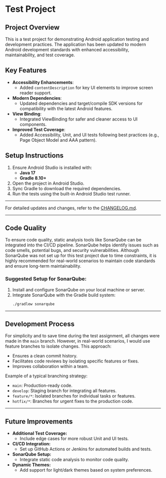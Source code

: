 # Test Project

## Project Overview
This is a test project for demonstrating Android application testing and development practices. The application has been updated to modern Android development standards with enhanced accessibility, maintainability, and test coverage.

## Key Features
- **Accessibility Enhancements**:
    - Added `contentDescription` for key UI elements to improve screen reader support.
- **Modern Dependencies**:
    - Updated dependencies and target/compile SDK versions for compatibility with the latest Android features.
- **View Binding**:
    - Integrated ViewBinding for safer and cleaner access to UI components.
- **Improved Test Coverage**:
    - Added Accessibility, Unit, and UI tests following best practices (e.g., Page Object Model and AAA pattern).

## Setup Instructions
1. Ensure Android Studio is installed with:
    - **Java 17**
    - **Gradle 8.10+**
2. Open the project in Android Studio.
3. Sync Gradle to download the required dependencies.
4. Run the tests using the built-in Android Studio test runner.

---

For detailed updates and changes, refer to the [CHANGELOG.md](./CHANGELOG.md).

---
## Code Quality

To ensure code quality, static analysis tools like SonarQube can be integrated into the CI/CD pipeline. SonarQube helps identify issues such as code smells, potential bugs, and security vulnerabilities.
Although SonarQube was not set up for this test project due to time constraints, it is highly recommended for real-world scenarios to maintain code standards and ensure long-term maintainability.

### Suggested Setup for SonarQube:
1. Install and configure SonarQube on your local machine or server.
2. Integrate SonarQube with the Gradle build system:
   ```bash
   ./gradlew sonarqube

---
## Development Process

For simplicity and to save time during the test assignment, all changes were made in the `main` branch. However, in real-world scenarios, I would use feature branches to isolate changes. 
This approach:
- Ensures a clean commit history.
- Facilitates code reviews by isolating specific features or fixes.
- Improves collaboration within a team.

Example of a typical branching strategy:
- `main`: Production-ready code.
- `develop`: Staging branch for integrating all features.
- `feature/*`: Isolated branches for individual tasks or features.
- `hotfix/*`: Branches for urgent fixes to the production code.
---

## Future Improvements

- **Additional Test Coverage:**
  - Include edge cases for more robust Unit and UI tests.
- **CI/CD Integration:**
  - Set up GitHub Actions or Jenkins for automated builds and tests.
- **SonarQube Setup:**
  - Integrate static code analysis to monitor code quality.
- **Dynamic Themes:**
  - Add support for light/dark themes based on system preferences.

